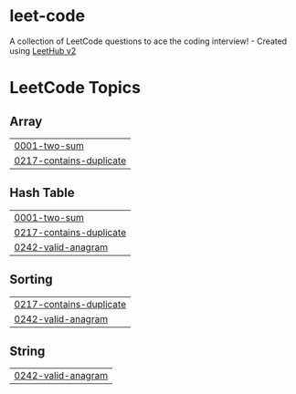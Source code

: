 # leet-code
A collection of LeetCode questions to ace the coding interview! - Created using [LeetHub v2](https://github.com/arunbhardwaj/LeetHub-2.0)

<!---LeetCode Topics Start-->
# LeetCode Topics
## Array
|  |
| ------- |
| [0001-two-sum](https://github.com/olti2803/leet-code/tree/master/0001-two-sum) |
| [0217-contains-duplicate](https://github.com/olti2803/leet-code/tree/master/0217-contains-duplicate) |
## Hash Table
|  |
| ------- |
| [0001-two-sum](https://github.com/olti2803/leet-code/tree/master/0001-two-sum) |
| [0217-contains-duplicate](https://github.com/olti2803/leet-code/tree/master/0217-contains-duplicate) |
| [0242-valid-anagram](https://github.com/olti2803/leet-code/tree/master/0242-valid-anagram) |
## Sorting
|  |
| ------- |
| [0217-contains-duplicate](https://github.com/olti2803/leet-code/tree/master/0217-contains-duplicate) |
| [0242-valid-anagram](https://github.com/olti2803/leet-code/tree/master/0242-valid-anagram) |
## String
|  |
| ------- |
| [0242-valid-anagram](https://github.com/olti2803/leet-code/tree/master/0242-valid-anagram) |
<!---LeetCode Topics End-->